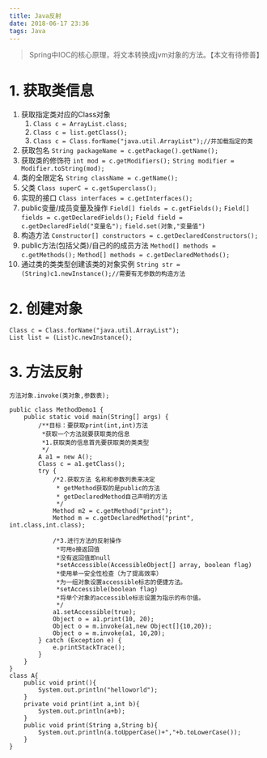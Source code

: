 ```yaml
---
title: Java反射
date: 2018-06-17 23:36
tags: Java
---
```

> Spring中IOC的核心原理，将文本转换成jvm对象的方法。【本文有待修善】
# 1. 获取类信息

<!-- more -->

1. 获取指定类对应的Class对象
    1. `Class c = ArrayList.class;`
    2. `Class c = list.getClass();`
    3. `Class c = Class.forName("java.util.ArrayList");//并加载指定的类`
2. 获取包名
`String packageName = c.getPackage().getName();`
3. 获取类的修饰符
`int mod = c.getModifiers();`
`String modifier = Modifier.toString(mod);`
4. 类的全限定名
`String className = c.getName();`
5. 父类
`Class superC = c.getSuperclass();`
6. 实现的接口
`Class interfaces = c.getInterfaces();`
7. public变量/成员变量及操作
`Field[] fields = c.getFields();`
`Field[] fields = c.getDeclaredFields();`
`Field field = c.getDeclaredField("变量名");`
`field.set(对象,"变量值")`
8. 构造方法
`Constructor[] constructors = c.getDeclaredConstructors();`
9. public方法(包括父类)/自己的的成员方法
`Method[] methods = c.getMethods();`
`Method[] methods = c.getDeclaredMethods();`
10. 通过类的类类型创建该类的对象实例
`String str = (String)c1.newInstance();//需要有无参数的构造方法`

# 2. 创建对象
```
Class c = Class.forName("java.util.ArrayList");
List list = (List)c.newInstance();
```

# 3. 方法反射
`方法对象.invoke(类对象,参数表);`
```
public class MethodDemo1 {
	public static void main(String[] args) {
        /**目标：要获取print(int,int)方法
         *获取一个方法就要获取类的信息
         *1.获取类的信息首先要获取类的类类型
         */
		A a1 = new A();
		Class c = a1.getClass();
        try {
            /*2.获取方法 名称和参数列表来决定  
             * getMethod获取的是public的方法
             * getDeclaredMethod自己声明的方法
             */
			Method m2 = c.getMethod("print");
            Method m = c.getDeclaredMethod("print", int.class,int.class);
	    	
            /*3.进行方法的反射操作
             *可用o接返回值
             *没有返回值即null
             *setAccessible(AccessibleObject[] array, boolean flag) 
             *使用单一安全性检查（为了提高效率）
             *为一组对象设置accessible标志的便捷方法。
             *setAccessible(boolean flag) 
             *将单个对象的accessible标志设置为指示的布尔值。
             */
            a1.setAccessible(true);
            Object o = a1.print(10, 20);
            Object o = m.invoke(a1,new Object[]{10,20});
            Object o = m.invoke(a1, 10,20);
		} catch (Exception e) {
			e.printStackTrace();
		}
	}
}
class A{
	public void print(){
		System.out.println("helloworld");
	}
	private void print(int a,int b){
		System.out.println(a+b);
	}
	public void print(String a,String b){
		System.out.println(a.toUpperCase()+","+b.toLowerCase());
	}
}
```




